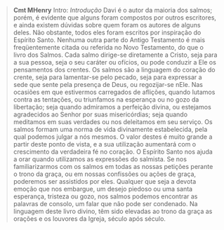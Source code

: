 
> **Cmt MHenry** Intro: *Introdução* Davi é o autor da maioria dos salmos; porém, é evidente que alguns foram compostos por outros escritores, e ainda existem dúvidas sobre quem foram os autores de alguns deles. Não obstante, todos eles foram escritos por inspiração do Espírito Santo. Nenhuma outra parte do Antigo Testamento é mais freqüentemente citada ou referida no Novo Testamento, do que o livro dos Salmos. Cada salmo dirige-se diretamente a Cristo, seja para a sua pessoa, seja o seu caráter ou ofícios, ou pode conduzir a Ele os pensamentos dos crentes. Os salmos são a linguagem do coração do crente, seja para lamentar-se pelo pecado, seja para expressar a sede que sente pela presença de Deus, ou regozijar-se nEle. Nas ocasiões em que estivermos carregados de aflições, quando lutamos contra as tentações, ou triunfamos na esperança ou no gozo da libertação; seja quando admiramos a perfeição divina, ou estejamos agradecidos ao Senhor por suas misericórdias; seja quando meditamos em suas verdades ou nos deleitamos em seu serviço. Os salmos formam uma norma de vida divinamente estabelecida, pela qual podemos julgar a nós mesmos. O valor destes é muito grande a partir deste ponto de vista, e a sua utilização aumentará com o crescimento da verdadeira fé no coração. O Espírito Santo nos ajuda a orar quando utilizamos as expressões do salmista. Se nos familiarizarmos com os salmos em todas as nossas petições perante o trono da graça, ou em nossas confissões ou ações de graça, poderemos ser assistidos por eles. Qualquer que seja a devota emoção que nos embargue, um desejo piedoso ou uma santa esperança, tristeza ou gozo, nos salmos podemos encontrar as palavras de consolo, um falar que não pode ser condenado. Na linguagem deste livro divino, têm sido elevadas ao trono da graça as orações e os louvores da Igreja, século após século.